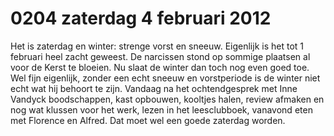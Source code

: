 # 0204 zaterdag 4 februari 2012
Het is zaterdag en winter: strenge vorst en sneeuw. Eigenlijk is het tot 1 februari heel zacht geweest. De narcissen stond op sommige plaatsen al voor de Kerst te bloeien. Nu slaat de winter dan toch nog even goed toe. Wel fijn eigenlijk, zonder een echt sneeuw en vorstperiode is de winter niet echt wat hij behoort te zijn. Vandaag na het ochtendgesprek met Inne Vandyck boodschappen, kast opbouwen, kooltjes halen, review afmaken en nog wat klussen voor het werk, lezen in het leesclubboek, vanavond eten met Florence en Alfred. Dat moet wel een goede zaterdag worden.